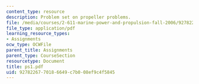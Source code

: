 ```yaml
---
content_type: resource
description: Problem set on propeller problems.
file: /media/courses/2-611-marine-power-and-propulsion-fall-2006/9278226770186649c7b008ef9c4f5845_ps1.pdf
file_type: application/pdf
learning_resource_types:
- Assignments
ocw_type: OCWFile
parent_title: Assignments
parent_type: CourseSection
resourcetype: Document
title: ps1.pdf
uid: 92782267-7018-6649-c7b0-08ef9c4f5845
---
```

